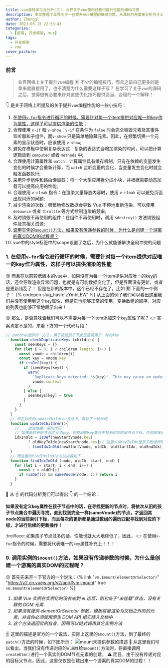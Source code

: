 ```yaml
---
title: vue源码学习与分析(三)：业界关于vue使用过程中提升性能的编码习惯
description: 本文整理了业界关于一些提升vue编程的编码习惯，从源码的角度来分析为什么要这样子提出，为什么要这样子使用的一个原因，从底层角度来理解这样子优化的一个目的！
author: Zhenggl
date: 2023-05-15 22:53:43
categories:
  - [前端, 开发框架, vue]
tags:
  - 开发框架
  - vue
cover_picture:
---
```


### 前言
> 业界网络上关于提升vue编程 :u6709: 不少的编程技巧，而且之前自己更多的是拿来就直接用了，也不清楚为什么需要这样子写？
> 在学习了关于`vue`的源码之后，觉得很有必要来针对这些优化技巧提供适当、合理的一个解释！

:point_down: 是关于网络上所提及的关于提升`vue`编程性能的一些小技巧：
1. [在使用`v-for`指令进行循环的时候，需要针对每一个item提供对应唯一的key作为属性，这样子可以提供渲染的性能](#1-在使用v-for指令进行循环的时候需要针对每一个item提供对应唯一的key作为属性这样子可以提供渲染的性能)；
2. 合理使用 `v-if` 和 `v-show`：`v-if` 在条件为 `false` 时会完全销毁元素及其事件监听器和子组件，而`v-show` 只是简单地隐藏元素。因此，在频繁切换一个元素的显示状态时，应该使用 `v-show`;
3. 避免在模板中使用复杂表达式：复杂的表达式会增加渲染的时间，可以把计算逻辑放到 `computed` 或者 `methods` 中;
4. 合理使用计算属性和 `watch`：计算属性具有缓存机制，只有在依赖的变量发生变化的时候才会重新计算，而 `watch` 监听变量的变化，当变量发生变化时就会触发函数执行;
5. 采用异步组件和路由懒加载：将一个大型应用拆分成小块，并根据需要动态加载可以提高应用的性能;
6. 合理使用 `v-cloak` 指令：在渲染大量静态内容时，使用 `v-cloak` 可以避免页面出现闪烁的问题;
7. 减少渲染的次数：频繁地修改数据会导致 Vue 不停地重新渲染，可以使用 `debounce` 或者 `throttle` 等方式控制渲染的频率;
8. 及时销毁不再使用的组件：在组件不再使用时，调用 `$destroy()` 方法销毁组件及其相关资源;
9. [调用实例的`$mount()`方法，如果没有传递参数的时候，为什么是创建一个游离的真实DOM的过程呢？](#9-调用实例的mount方法如果没有传递参数的时候为什么是创建一个游离的真实dom的过程呢)
10. vue中的style标签中的scope设置了之后，为什么就能够解决全局冲突的问题

### 1. 在使用`v-for`指令进行循环的时候，需要针对每一个item提供对应唯一的key作为属性，这样子可以提供渲染的性能
:confused: 而且在以前较低版本的vue中，如果没有为每一个item提供对应唯一的key的话，还会导致渲染异常问题，也就是有可能数据变化了，但是界面没有更新，或者是更新错乱了！
但是在新的版本中，这个已经不存在了，比如 :u6709: 下面的一个例子：
{% codepen slug_hash:'zYmbLEW' %}
从上面的例子我们可以看出这里我们并没有使用到这个`key`属性，但是它也能够正常的使用，变换数组的顺序，对应的列表也能够正常地展示出来！

:confused: 那么，是否意味着我们可以不需要为每一个item添加这个`key`属性了呢？ :point_right: 答案肯定不是的，来看下方的一个代码片段：
```javascript
// patch中提供的一方法，用于检测孩子节点是否使用了一样的key
  function checkDuplicateKeys (children) {
    const seenKeys = {}
    for (let i = 0; i < children.length; i++) {
      const vnode = children[i]
      const key = vnode.key
      if (isDef(key)) {
        if (seenKeys[key]) {
          warn(
            `Duplicate keys detected: '${key}'. This may cause an update error.`,
            vnode.context
          )
        } else {
          seenKeys[key] = true
        }
      }
    }
  }
  // 而在对应的updateChildren方法中，有以下一段代码
  function updateChildren(){
    // ...此处隐藏一系列代码
    // 如果新的开始节点定义了key，则在旧的key集合中找到对应的旧节点下标，否则直接从旧的孩子节点集合中匹配并放回对应下标
    idxInOld = isDef(newStartVnode.key)
          ? oldKeyToIdx[newStartVnode.key]// 这里oldKeyToIdx是孩子数组所形成的一个key构成的map对象
          : findIdxInOld(newStartVnode, oldCh, oldStartIdx, oldEndIdx);
  }
  // 而这里的findIdxInOld方法内容如下
  function findIdxInOld (node, oldCh, start, end) {
    for (let i = start; i < end; i++) {
      const c = oldCh[i]
      if (isDef(c) && sameVnode(node, c)) return i
    }
  }
```
:stars: 从 :point_up: 的代码分析我们可以得出 :point_down: 的一个结论：

**如果没有定义key属性在孩子节点中的话，在寻找更新的节点时，将依次从旧的孩子节点集合中遍历寻找，直到找到完全一样(sameVnode)的节点，才返回其node的当前索引下标，而且每次的更新都是通过数组的遍历匹配寻找到对应的下标，才进行后续的更新操作！**

:trollface: 如果孩子节点过多的话，性能也就大大地降低了，因此， :point_right: 在使用`v-for`指令的时候，需要将代表唯一的`key`属性补充上！！！

### 9. 调用实例的`$mount()`方法，如果没有传递参数的时候，为什么是创建一个游离的真实DOM的过程呢？
:confused: 首先先来开一下官方的一个说法：{% link "`vm.$mount(elementOrSelector)`" "https://v2.cn.vuejs.org/v2/api/#vm-mount" true `vm.$mount(elementOrSelector)` %}
1. *如果 Vue 实例在实例化时没有收到 el 选项，则它处于“未挂载”状态，没有关联的 DOM 元素*
2. *如果没有提供 elementOrSelector 参数，模板将被渲染为文档之外的的元素，并且你必须使用原生 DOM API 把它插入文档中*
3. *这个方法返回实例自身，因而可以链式调用其它实例方法*

:point_up: 这里的描述是官方的一个说法，实际上这里的`$mount()`方法，到了最终的`patch()`方法的时候，如下图所示：
![mount未提供参数的描述](mount未提供参数的描述.png)
:stars: 从这里我们可以看出，当我们没有传递对应的`el属性`给`$mount()`方法时，将直接调用`createElm()`进行一个真实的DOM节点元素的创建， :warning: 而且，由于没有传递对应的目标父节点，因此，这里仅仅是创建出来一个游离的真实DOM的过程！！